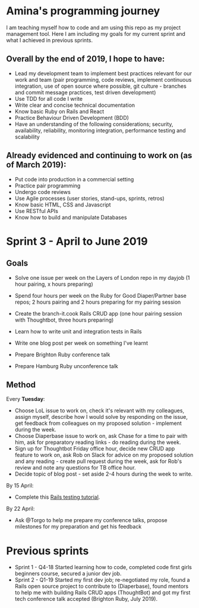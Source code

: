 # Amina's programming journey
I am teaching myself how to code and am using this repo as my project management tool. Here I am including my goals for my current sprint and what I achieved in previous sprints.

## Overall by the end of 2019, I hope to have:
* Lead my development team to implement best practices relevant for our work and team (pair programming, code reviews, implement continuous integration, use of open source where possible, git culture - branches and commit message practices, test driven development)
* Use TDD for all code I write
* Write clear and concise technical documentation
* Know basic Ruby on Rails and React
* Practice Behaviour Driven Development (BDD)
* Have an understanding of the following considerations; security, availability, reliability, monitoring integration, performance testing and scalability

## Already evidenced and continuing to work on (as of March 2019):
* Put code into production in a commercial setting
* Practice pair programming
* Undergo code reviews
* Use Agile processes (user stories, stand-ups, sprints, retros)
* Know basic HTML, CSS and Javascript
* Use RESTful APIs 
* Know how to build and manipulate Databases

# Sprint 3 - April to June 2019
## Goals

* Solve one issue per week on the Layers of London repo in my dayjob (1 hour pairing, x hours preparing)
* Spend four hours per week on the Ruby for Good Diaper/Partner base repos; 2 hours pairing and 2 hours preparing for my pairing session
* Create the branch-it.cook Rails CRUD app (one hour pairing session with Thoughtbot, three hours preparing)

* Learn how to write unit and integration tests in Rails
* Write one blog post per week on something I've learnt
* Prepare Brighton Ruby conference talk
* Prepare Hamburg Ruby unconference talk

## Method

Every **Tuesday**:
* Choose LoL issue to work on, check it's relevant with my colleagues, assign myself, describe how I would solve by responding on the issue, get feedback from colleagues on my proposed solution - implement during the week.
* Choose Diaperbase issue to work on, ask Chase for a time to pair with him, ask for preparatory reading links - do reading  during the week.
* Sign up for Thoughtbot Friday office hour, decide new CRUD app feature to work on, ask Rob on Slack for advice on my proposed solution and any reading - create pull request during the week, ask for Rob's review and note any questions for TB office hour.
* Decide topic of blog post - set aside 2-4 hours during the week to write.

By 15 April:
* Complete this [Rails testing tutorial](https://thoughtbot.com/upcase/test-driven-rails).

By 22 April:
* Ask @Torgo to help me prepare my conference talks, propose milestones for my preparation and get his feedback

# Previous sprints
* Sprint 1 - Q4-18 Started learning how to code, completed code first girls beginners course, secured a junior dev job.
* Sprint 2 - Q1-19 Started my first dev job; re-negotiated my role, found a Rails open source project to contribute to (Diaperbase), found mentors to help me with building Rails CRUD apps (ThoughtBot) and got my first tech conference talk accepted (Brighton Ruby, July 2019).

